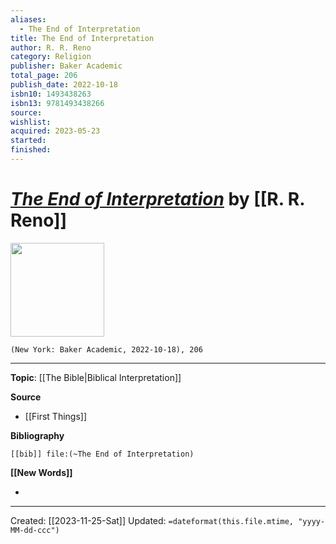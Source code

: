 ```yaml
---
aliases:
  - The End of Interpretation
title: The End of Interpretation
author: R. R. Reno
category: Religion
publisher: Baker Academic
total_page: 206
publish_date: 2022-10-18
isbn10: 1493438263
isbn13: 9781493438266
source: 
wishlist: 
acquired: 2023-05-23
started: 
finished:
---
```

# *[The End of Interpretation]()* by [[R. R. Reno]]

<img src="http://books.google.com/books/content?id=-81kEAAAQBAJ&printsec=frontcover&img=1&zoom=1&edge=curl&source=gbs_api" width=150>

`(New York: Baker Academic, 2022-10-18), 206`



--- 
**Topic**: [[The Bible|Biblical Interpretation]]

**Source**
- [[First Things]]

**Bibliography**

```query
[[bib]] file:(~The End of Interpretation)
```
 

**[[New Words]]**

- 

---
Created: [[2023-11-25-Sat]]
Updated: `=dateformat(this.file.mtime, "yyyy-MM-dd-ccc")`